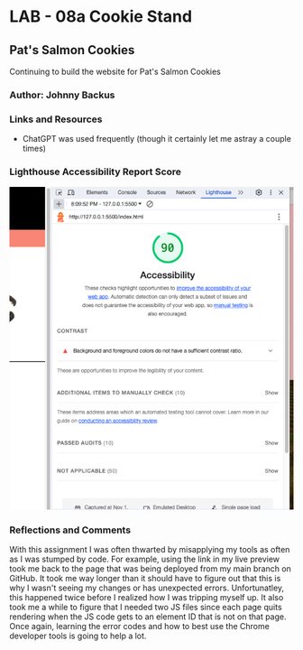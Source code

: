 # LAB - 08a Cookie Stand

## Pat's Salmon Cookies

Continuing to build the website for Pat's Salmon Cookies

### Author: Johnny Backus

### Links and Resources

* ChatGPT was used frequently (though it certainly let me astray a couple times)

### Lighthouse Accessibility Report Score

![Lighthouse Accessibility Report Score 11-1](images/lighthouse_11-1.png)

### Reflections and Comments
With this assignment I was often thwarted by misapplying my tools as often as I was stumped by code. For example, using the link in my live preview took me back to the page that was being deployed from my main branch on GitHub. It took me way longer than it should have to figure out that this is why I wasn't seeing my changes or has unexpected errors. Unfortunatley, this happened twice before I realized how I was tripping myself up. It also took me a while to figure that I needed two JS files since each page quits rendering when the JS code gets to an element ID that is not on that page. Once again, learning the error codes and how to best use the Chrome developer tools is going to help a lot.
